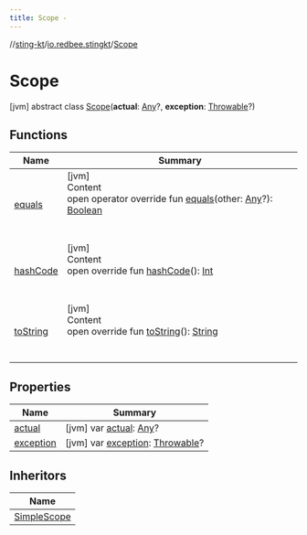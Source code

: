 ```yaml
---
title: Scope -
---
```

//[sting-kt](../../index.md)/[io.redbee.stingkt](../index.md)/[Scope](index.md)



# Scope  
 [jvm] abstract class [Scope](index.md)(**actual**: [Any](https://kotlinlang.org/api/latest/jvm/stdlib/kotlin/-any/index.html)?, **exception**: [Throwable](https://kotlinlang.org/api/latest/jvm/stdlib/kotlin/-throwable/index.html)?)   


## Functions  
  
|  Name|  Summary| 
|---|---|
| [equals](../-case-builder/index.md#kotlin/Any/equals/#kotlin.Any?/PointingToDeclaration/)| [jvm]  <br>Content  <br>open operator override fun [equals](../-case-builder/index.md#kotlin/Any/equals/#kotlin.Any?/PointingToDeclaration/)(other: [Any](https://kotlinlang.org/api/latest/jvm/stdlib/kotlin/-any/index.html)?): [Boolean](https://kotlinlang.org/api/latest/jvm/stdlib/kotlin/-boolean/index.html)  <br><br><br>
| [hashCode](../-case-builder/index.md#kotlin/Any/hashCode/#/PointingToDeclaration/)| [jvm]  <br>Content  <br>open override fun [hashCode](../-case-builder/index.md#kotlin/Any/hashCode/#/PointingToDeclaration/)(): [Int](https://kotlinlang.org/api/latest/jvm/stdlib/kotlin/-int/index.html)  <br><br><br>
| [toString](../-case-builder/index.md#kotlin/Any/toString/#/PointingToDeclaration/)| [jvm]  <br>Content  <br>open override fun [toString](../-case-builder/index.md#kotlin/Any/toString/#/PointingToDeclaration/)(): [String](https://kotlinlang.org/api/latest/jvm/stdlib/kotlin/-string/index.html)  <br><br><br>


## Properties  
  
|  Name|  Summary| 
|---|---|
| [actual](index.md#io.redbee.stingkt/Scope/actual/#/PointingToDeclaration/)|  [jvm] var [actual](index.md#io.redbee.stingkt/Scope/actual/#/PointingToDeclaration/): [Any](https://kotlinlang.org/api/latest/jvm/stdlib/kotlin/-any/index.html)?   <br>
| [exception](index.md#io.redbee.stingkt/Scope/exception/#/PointingToDeclaration/)|  [jvm] var [exception](index.md#io.redbee.stingkt/Scope/exception/#/PointingToDeclaration/): [Throwable](https://kotlinlang.org/api/latest/jvm/stdlib/kotlin/-throwable/index.html)?   <br>


## Inheritors  
  
|  Name| 
|---|
| [SimpleScope](../-simple-scope/index.md)

